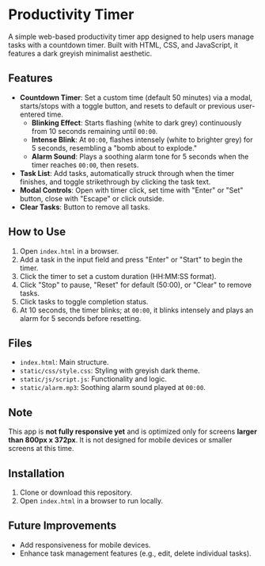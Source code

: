# Productivity Timer

A simple web-based productivity timer app designed to help users manage tasks with a countdown timer. Built with HTML, CSS, and JavaScript, it features a dark greyish minimalist aesthetic.

## Features

- **Countdown Timer**: Set a custom time (default 50 minutes) via a modal, starts/stops with a toggle button, and resets to default or previous user-entered time.
  - **Blinking Effect**: Starts flashing (white to dark grey) continuously from 10 seconds remaining until `00:00`.
  - **Intense Blink**: At `00:00`, flashes intensely (white to brighter grey) for 5 seconds, resembling a "bomb about to explode."
  - **Alarm Sound**: Plays a soothing alarm tone for 5 seconds when the timer reaches `00:00`, then resets.
- **Task List**: Add tasks, automatically struck through when the timer finishes, and toggle strikethrough by clicking the task text.
- **Modal Controls**: Open with timer click, set time with "Enter" or "Set" button, close with "Escape" or click outside.
- **Clear Tasks**: Button to remove all tasks.

## How to Use

1. Open `index.html` in a browser.
2. Add a task in the input field and press "Enter" or "Start" to begin the timer.
3. Click the timer to set a custom duration (HH:MM:SS format).
4. Click "Stop" to pause, "Reset" for default (50:00), or "Clear" to remove tasks.
5. Click tasks to toggle completion status.
6. At 10 seconds, the timer blinks; at `00:00`, it blinks intensely and plays an alarm for 5 seconds before resetting.

## Files

- `index.html`: Main structure.
- `static/css/style.css`: Styling with greyish dark theme.
- `static/js/script.js`: Functionality and logic.
- `static/alarm.mp3`: Soothing alarm sound played at `00:00`.

## Note

This app is **not fully responsive yet** and is optimized only for screens **larger than 800px x 372px**. It is not designed for mobile devices or smaller screens at this time.

## Installation

1. Clone or download this repository.
2. Open `index.html` in a browser to run locally.

## Future Improvements

- Add responsiveness for mobile devices.
- Enhance task management features (e.g., edit, delete individual tasks).
